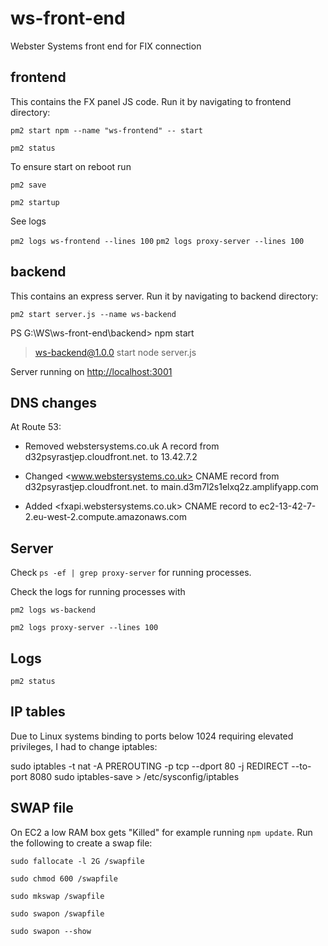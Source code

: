 # ws-front-end

Webster Systems front end for FIX connection

## frontend

This contains the FX panel JS code.
Run it by navigating to frontend directory:

`pm2 start npm --name "ws-frontend" -- start`

`pm2 status`

To ensure start on reboot run

`pm2 save`

`pm2 startup`

See logs

`pm2 logs ws-frontend --lines 100`
`pm2 logs proxy-server --lines 100`

## backend

This contains an express server.
Run it by navigating to backend directory:

`pm2 start server.js --name ws-backend`

PS G:\WS\ws-front-end\backend> npm start

> ws-backend@1.0.0 start
> node server.js

Server running on <http://localhost:3001>

## DNS changes

At Route 53:

- Removed webstersystems.co.uk A record from d32psyrastjep.cloudfront.net. to 13.42.7.2

- Changed <www.webstersystems.co.uk> CNAME record from d32psyrastjep.cloudfront.net. to main.d3m7l2s1elxq2z.amplifyapp.com

- Added <fxapi.webstersystems.co.uk> CNAME record to ec2-13-42-7-2.eu-west-2.compute.amazonaws.com

## Server

Check `ps -ef | grep proxy-server` for running processes.

Check the logs for running processes with

`pm2 logs ws-backend`

`pm2 logs proxy-server --lines 100`

## Logs

`pm2 status`

## IP tables

Due to Linux systems binding to ports below 1024 requiring elevated privileges, I had to change iptables:

sudo iptables -t nat -A PREROUTING -p tcp --dport 80 -j REDIRECT --to-port 8080
sudo iptables-save > /etc/sysconfig/iptables

## SWAP file

On EC2 a low RAM box gets "Killed" for example running `npm update`. Run the following to create a swap file:

`sudo fallocate -l 2G /swapfile`

`sudo chmod 600 /swapfile`

`sudo mkswap /swapfile`

`sudo swapon /swapfile`

`sudo swapon --show`
